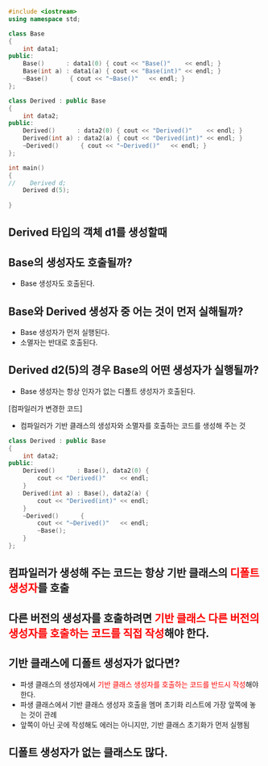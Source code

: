 <style>
r { color: Red }
o { color: Orange }
g { color: Green }
</style>


```c++
#include <iostream>
using namespace std;

class Base
{
    int data1;
public:
    Base()      : data1(0) { cout << "Base()"    << endl; }
    Base(int a) : data1(a) { cout << "Base(int)" << endl; }
    ~Base()      { cout << "~Base()"   << endl; }
};

class Derived : public Base
{
    int data2;
public:
    Derived()      : data2(0) { cout << "Derived()"    << endl; }
    Derived(int a) : data2(a) { cout << "Derived(int)" << endl; }
    ~Derived()      { cout << "~Derived()"   << endl; }
};

int main()
{
//    Derived d;
    Derived d(5);
    
}
```

## Derived 타입의 객체 d1를 생성할때
## Base의 생성자도 호출될까?
- Base 생성자도 호출된다.

## Base와 Derived 생성자 중 어는 것이 먼저 실해될까?
- Base 생성자가 먼저 실행된다.
- 소멸자는 반대로 호출된다.

## Derived d2(5)의 경우 Base의 어떤 생성자가 실행될까?
- Base 생성자는 항상 인자가 없는 디폴트 생성자가 호출된다.

[컴파일러가 변경한 코드]
- 컴파일러가 기반 클래스의 생성자와 소멸자를 호출하는 코드를 생성해 주는 것
```c++
class Derived : public Base
{
    int data2;
public:
    Derived()      : Base(), data2(0) { 
        cout << "Derived()"    << endl;
    }
    Derived(int a) : Base(), data2(a) {
        cout << "Derived(int)" << endl;
    }
    ~Derived()      {
        cout << "~Derived()"   << endl;
        ~Base();
    }
};

```
## 컴파일러가 생성해 주는 코드는 항상 기반 클래스의 <r>디폴트 생성자</r>를 호출
## 다른 버전의 생성자를 호출하려면 <r>기반 클래스 다른 버전의 생성자를 호출하는 코드를 직접 작성</r>해야 한다.

## 기반 클래스에 디폴트 생성자가 없다면?
- 파생 클래스의 생성자에서 <r>기반 클래스 생성자를 호출하는 코드를 반드시 작성</r>해야 한다.
- 파생 클래스에서 기반 클래스 생성자 호출을 멤머 초기화 리스트에 가장 앞쪽에 놓는 것이 관례
- 앞쪽이 아닌 곳에 작성해도 에러는 아니지만, 기반 클래스 초기화가 먼저 실행됨

## 디폴트 생성자가 없는 클래스도 많다.


